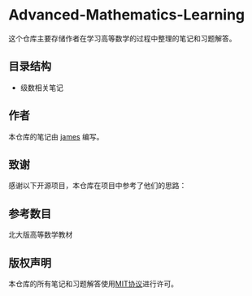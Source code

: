 # Advanced-Mathematics-Learning

这个仓库主要存储作者在学习高等数学的过程中整理的笔记和习题解答。

## 目录结构

- 级数相关笔记


## 作者

本仓库的笔记由 [james](https://github.com/leejamesss) 编写。

## 致谢

感谢以下开源项目，本仓库在项目中参考了他们的思路：



## 参考数目
北大版高等数学教材

## 版权声明

本仓库的所有笔记和习题解答使用[MIT协议](https://opensource.org/licenses/MIT)进行许可。
